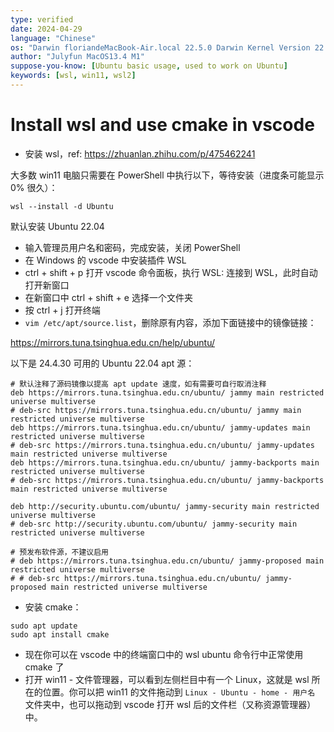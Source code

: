 ```yaml
---
type: verified
date: 2024-04-29
language: "Chinese"
os: "Darwin floriandeMacBook-Air.local 22.5.0 Darwin Kernel Version 22.5.0: Mon Apr 24 20:53:44 PDT 2023; root:xnu-8796.121.2~5/RELEASE_ARM64_T8103 arm64"
author: "Julyfun MacOS13.4 M1"
suppose-you-know: [Ubuntu basic usage, used to work on Ubuntu]
keywords: [wsl, win11, wsl2]
---
```


# Install wsl and use cmake in vscode

- 安装 wsl，ref: https://zhuanlan.zhihu.com/p/475462241

大多数 win11 电脑只需要在 PowerShell 中执行以下，等待安装（进度条可能显示 0% 很久）：

```
wsl --install -d Ubuntu
```

默认安装 Ubuntu 22.04

- 输入管理员用户名和密码，完成安装，关闭 PowerShell
- 在 Windows 的 vscode 中安装插件 WSL
- ctrl + shift + p 打开 vscode 命令面板，执行 WSL: 连接到 WSL，此时自动打开新窗口
- 在新窗口中 ctrl + shift + e 选择一个文件夹
- 按 ctrl + j 打开终端
- `vim /etc/apt/source.list`，删除原有内容，添加下面链接中的镜像链接：

https://mirrors.tuna.tsinghua.edu.cn/help/ubuntu/

以下是 24.4.30 可用的 Ubuntu 22.04 apt 源： 

```
# 默认注释了源码镜像以提高 apt update 速度，如有需要可自行取消注释
deb https://mirrors.tuna.tsinghua.edu.cn/ubuntu/ jammy main restricted universe multiverse
# deb-src https://mirrors.tuna.tsinghua.edu.cn/ubuntu/ jammy main restricted universe multiverse
deb https://mirrors.tuna.tsinghua.edu.cn/ubuntu/ jammy-updates main restricted universe multiverse
# deb-src https://mirrors.tuna.tsinghua.edu.cn/ubuntu/ jammy-updates main restricted universe multiverse
deb https://mirrors.tuna.tsinghua.edu.cn/ubuntu/ jammy-backports main restricted universe multiverse
# deb-src https://mirrors.tuna.tsinghua.edu.cn/ubuntu/ jammy-backports main restricted universe multiverse

deb http://security.ubuntu.com/ubuntu/ jammy-security main restricted universe multiverse
# deb-src http://security.ubuntu.com/ubuntu/ jammy-security main restricted universe multiverse

# 预发布软件源，不建议启用
# deb https://mirrors.tuna.tsinghua.edu.cn/ubuntu/ jammy-proposed main restricted universe multiverse
# # deb-src https://mirrors.tuna.tsinghua.edu.cn/ubuntu/ jammy-proposed main restricted universe multiverse
```

- 安装 cmake：

```
sudo apt update
sudo apt install cmake
```

- 现在你可以在 vscode 中的终端窗口中的 wsl ubuntu 命令行中正常使用 cmake 了
- 打开 win11 - 文件管理器，可以看到左侧栏目中有一个 Linux，这就是 wsl 所在的位置。你可以把 win11 的文件拖动到 `Linux - Ubuntu - home - 用户名` 文件夹中，也可以拖动到 vscode 打开 wsl 后的文件栏（又称资源管理器）中。


